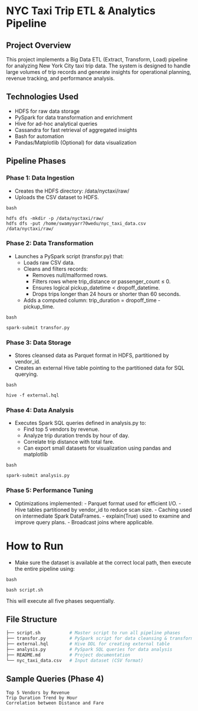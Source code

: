 # NYC Taxi Trip ETL & Analytics Pipeline
## Project Overview 
This project implements a Big Data ETL (Extract, Transform, Load) pipeline for analyzing New York City taxi trip data. The system is designed to handle large volumes of trip records and generate insights for operational planning, revenue tracking, and performance analysis.

## Technologies Used
- HDFS for raw data storage
- PySpark for data transformation and enrichment
- Hive for ad-hoc analytical queries
- Cassandra for fast retrieval of aggregated insights
- Bash for automation
- Pandas/Matplotlib (Optional) for data visualization

## Pipeline Phases

### Phase 1: Data Ingestion
- Creates the HDFS directory: /data/nyctaxi/raw/
- Uploads the CSV dataset to HDFS.

`bash`

    hdfs dfs -mkdir -p /data/nyctaxi/raw/
    hdfs dfs -put /home/swamyyarr70wedu/nyc_taxi_data.csv /data/nyctaxi/raw/
### Phase 2: Data Transformation
- Launches a PySpark script (transfor.py) that:
   - Loads raw CSV data.
   - Cleans and filters records:
       - Removes null/malformed rows.
       - Filters rows where trip_distance or passenger_count ≤ 0.
       - Ensures logical pickup_datetime < dropoff_datetime.
       - Drops trips longer than 24 hours or shorter than 60 seconds.
   - Adds a computed column: trip_duration = dropoff_time - pickup_time.
     
`bash`
    
    spark-submit transfor.py
### Phase 3: Data Storage
- Stores cleansed data as Parquet format in HDFS, partitioned by vendor_id.
- Creates an external Hive table pointing to the partitioned data for SQL querying.
  
`bash`
    
    hive -f external.hql
### Phase 4: Data Analysis
- Executes Spark SQL queries defined in analysis.py to:
     - Find top 5 vendors by revenue.
     - Analyze trip duration trends by hour of day.
     - Correlate trip distance with total fare.
  - Can export small datasets for visualization using pandas and matplotlib
  
`bash`

    spark-submit analysis.py

    
### Phase 5: Performance Tuning
- Optimizations implemented:
      - Parquet format used for efficient I/O.
      - Hive tables partitioned by vendor_id to reduce scan size.
      - Caching used on intermediate Spark DataFrames.
      - explain(True) used to examine and improve query plans.
      - Broadcast joins where applicable.


# How to Run
- Make sure the dataset is available at the correct local path, then execute the entire pipeline using:
  
`bash`
    
    bash script.sh
This will execute all five phases sequentially.

## File Structure
  
```bash
├── script.sh           # Master script to run all pipeline phases
├── transfor.py         # PySpark script for data cleansing & transformation
├── external.hql        # Hive DDL for creating external table
├── analysis.py         # PySpark SQL queries for data analysis
├── README.md           # Project documentation
└── nyc_taxi_data.csv   # Input dataset (CSV format)
```
## Sample Queries (Phase 4)
    Top 5 Vendors by Revenue
    Trip Duration Trend by Hour
    Correlation between Distance and Fare





